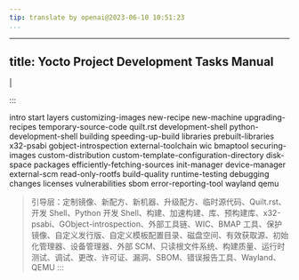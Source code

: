 ```yaml
---
tip: translate by openai@2023-06-10 10:51:23
...
```

---
title: Yocto Project Development Tasks Manual
---------------------------------------------

|

:::

intro start layers customizing-images new-recipe new-machine upgrading-recipes temporary-source-code quilt.rst development-shell python-development-shell building speeding-up-build libraries prebuilt-libraries x32-psabi gobject-introspection external-toolchain wic bmaptool securing-images custom-distribution custom-template-configuration-directory disk-space packages efficiently-fetching-sources init-manager device-manager external-scm read-only-rootfs build-quality runtime-testing debugging changes licenses vulnerabilities sbom error-reporting-tool wayland qemu

> 引导层：定制镜像、新配方、新机器、升级配方、临时源代码、Quilt.rst、开发 Shell、Python 开发 Shell、构建、加速构建、库、预构建库、x32-psabi、GObject-introspection、外部工具链、WIC、BMAP 工具、保护镜像、自定义发行版、自定义模板配置目录、磁盘空间、有效获取源、初始化管理器、设备管理器、外部 SCM、只读根文件系统、构建质量、运行时测试、调试、更改、许可证、漏洞、SBOM、错误报告工具、Wayland、QEMU
> :::
